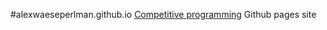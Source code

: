 #alexwaeseperlman.github.io
[Competitive programming](competitive-programming/README.md)
Github pages site
